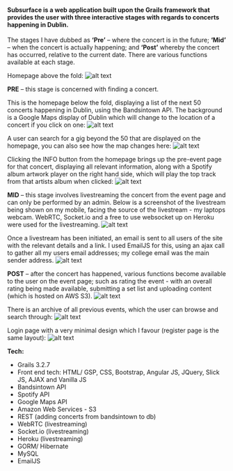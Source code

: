#### Subsurface is a web application built upon the Grails framework that provides the user with three interactive stages with regards to concerts happening in Dublin. 

The stages I have dubbed as **‘Pre’** – where the concert is in the future; **‘Mid’** – when the concert is actually happening; and **‘Post’** whereby the concert has occurred, relative to the current date. There are various functions available at each stage.

Homepage above the fold:
![alt text](https://i.gyazo.com/96319b8eb38ea600e6bf2c96b5664d54.gif)


**PRE** – this stage is concerned with finding a concert. 

This is the homepage below the fold, displaying a list of the next 50 concerts happening in Dublin, using the Bandsintown API. The background is a Google Maps display of Dublin which will change to the location of a concert if you click on one:
![alt text](http://i.imgur.com/blBZQKg.png)

A user can search for a gig beyond the 50 that are displayed on the homepage, you can also see how the map changes here:
![alt text](http://imgur.com/7WGagTi.png)

Clicking the INFO button from the homepage brings up the pre-event page for that concert, displaying all relevant information, along with a Spotify album artwork player on the right hand side, which will play the top track from that artists album when clicked:
![alt text](http://i.imgur.com/CWJFFAG.png)


**MID** – this stage involves livestreaming the concert from the event page and can only be performed by an admin. Below is a screenshot of the livestream being shown on my mobile, facing the source of the livestream - my laptops webcam. WebRTC, Socket.io and a free to use websocket up on Heroku were used for the livestreaming.
![alt text](http://i.imgur.com/vGCnhKG.png)

Once a livestream has been initiated, an email is sent to all users of the site with the relevant details and a link. I used EmailJS for this, using an ajax call to gather all my users email addresses; my college email was the main sender address.
![alt text](http://i.imgur.com/VZTieUd.png)


**POST** – after the concert has happened, various functions become available to the user on the event page; such as rating the event - with an overall rating being made available, submitting a set list and uploading content (which is hosted on AWS S3).
![alt text](http://i.imgur.com/tYoF5h0.png)

There is an archive of all previous events, which the user can browse and search through:
![alt text](http://i.imgur.com/9pmOHBb.png)



Login page with a very minimal design which I favour (register page is the same layout):
![alt text](http://i.imgur.com/skhEjj3.png)



**Tech:** 
* Grails 3.2.7
* Front end tech: HTML/ GSP, CSS, Bootstrap, Angular JS, JQuery, Slick JS, AJAX and Vanilla JS
* Bandsintown API
* Spotify API
* Google Maps API
* Amazon Web Services - S3
* REST (adding concerts from bandsintown to db)
* WebRTC (livestreaming)
* Socket.io (livestreaming)
* Heroku (livestreaming)
* GORM/ Hibernate
* MySQL
* EmailJS
